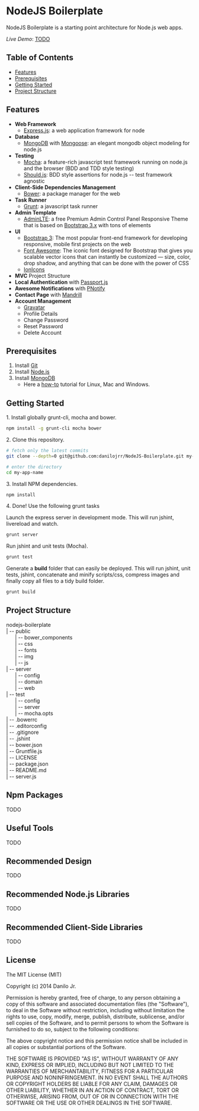 NodeJS Boilerplate
==================

NodeJS Boilerplate is a starting point architecture for Node.js web apps.

*Live Demo*: [TODO](#)

Table of Contents
-----------------

- [Features](#features)
- [Prerequisites](#prerequisites)
- [Getting Started](#getting-started)
- [Project Structure](#project-structure)

<a name='features'></a>Features
-------------------------------

- <b>Web Framework</b>
	- <a href="http://expressjs.com/" target="_blank">Express.js</a>: a web application framework for node
- <b>Database</b>
	- <a href="http://www.mongodb.org/" target="_blank">MongoDB</a> with <a href="http://mongoosejs.com/" target="_blank">Mongoose</a>: an elegant mongodb object modeling for node.js
- <b>Testing</b>
	- <a href="http://mochajs.org/" target="_blank">Mocha</a>: a feature-rich javascript test framework running on node.js and the browser (BDD and TDD style testing)
	- <a href="https://github.com/visionmedia/should.js" target="_blank">Should.js</a>: BDD style assertions for node.js -- test framework agnostic
- <b>Client-Side Dependencies Management</b>
	- <a href="http://bower.io/" target="_blank">Bower</a>: a package manager for the web
- <b>Task Runner</b>
	- <a href="http://gruntjs.com/" target="_blank">Grunt</a>: a javascript task runner
- <b>Admin Template</b>
	- <a href="http://www.almsaeedstudio.com/preview" target="_blank">AdminLTE</a>: a free Premium Admin Control Panel Responsive Theme that is based on <a href="http://getbootstrap.com/" target="_blank">Bootstrap 3.x</a> with tons of elements
- <b>UI</b>
	- <a href="http://getbootstrap.com/" target="_blank">Bootstrap 3</a>: The most popular front-end framework for developing responsive, mobile first projects on the web
	- <a href="http://fortawesome.github.io/Font-Awesome/" target="_blank">Font Awesome</a>: The iconic font designed for Bootstrap that gives you scalable vector icons that can instantly be customized — size, color, drop shadow, and anything that can be done with the power of CSS
	- <a href="http://ionicons.com/" target="_blank">IonIcons</a>
- <b>MVC</b> Project Structure
- <b>Local Authentication</b> with <a href="http://passportjs.org/" target="_blank">Passport.js</a>
- <b>Awesome Notifications</b> with <a href="http://sciactive.com/pnotify/" target="_blank">PNotify</a>
- <b>Contact Page</b> with <a href="http://mandrill.com/" target='_blank'>Mandrill</a>
- <b>Account Management</b>
    - <a href="https://gravatar.com" target="_blank">Gravatar</a>
    - Profile Details
    - Change Password
    - Reset Password
    - Delete Account

<a name='prerequisites'></a>Prerequisites
-----------------------------------------

1. Install <a href="http://git-scm.com/" target="_blank">Git</a>
2. Install <a href="http://nodejs.org/" target="_blank">Node.js</a>
3. Install <a href="http://www.mongodb.org/" target="_blank">MongoDB</a>
	- Here a [how-to](http://docs.mongodb.org/manual/installation/) tutorial for Linux, Mac and Windows.

<a name="#getting-started"></a>Getting Started
----------------------------------------------

<p>1. Install globally grunt-cli, mocha and bower.</p>

```sh
npm install -g grunt-cli mocha bower
```

<p>2. Clone this repository.</p>

```sh
# fetch only the latest commits
git clone --depth=0 git@github.com:danilojrr/NodeJS-Boilerplate.git my-app-name

# enter the directory
cd my-app-name
```

<p>3. Install NPM dependencies.</p>

```sh
npm install
```

<p>4. Done! Use the following grunt tasks</p>

Launch the express server in development mode. This will run jshint, livereload and watch.

```sh
grunt server
```

Run jshint and unit tests (Mocha).

```sh
grunt test
```

Generate a **build** folder that can easily be deployed. This will run jshint, unit tests, jshint, concatenate and minify scripts/css, compress images and finally copy all files to a tidy build folder.

```sh
grunt build
```

<a name="project-structure"></a>Project Structure
-------------------------------------------------

nodejs-boilerplate<br>
| -- public<br>
&nbsp;&nbsp;&nbsp;&nbsp;&nbsp;&nbsp;| -- bower_components<br>
&nbsp;&nbsp;&nbsp;&nbsp;&nbsp;&nbsp;| -- css<br>
&nbsp;&nbsp;&nbsp;&nbsp;&nbsp;&nbsp;| -- fonts<br>
&nbsp;&nbsp;&nbsp;&nbsp;&nbsp;&nbsp;| -- img<br>
&nbsp;&nbsp;&nbsp;&nbsp;&nbsp;&nbsp;| -- js<br>
| -- server<br>
&nbsp;&nbsp;&nbsp;&nbsp;&nbsp;&nbsp;| -- config<br>
&nbsp;&nbsp;&nbsp;&nbsp;&nbsp;&nbsp;| -- domain<br>
&nbsp;&nbsp;&nbsp;&nbsp;&nbsp;&nbsp;| -- web<br>
| -- test<br>
&nbsp;&nbsp;&nbsp;&nbsp;&nbsp;&nbsp;| -- config<br>
&nbsp;&nbsp;&nbsp;&nbsp;&nbsp;&nbsp;| -- server<br>
&nbsp;&nbsp;&nbsp;&nbsp;&nbsp;&nbsp;| -- mocha.opts<br>
| -- .bowerrc<br>
| -- .editorconfig<br>
| -- .gitignore<br>
| -- .jshint<br>
| -- bower.json<br>
| -- Gruntfile.js<br>
| -- LICENSE<br>
| -- package.json<br>
| -- README.md<br>
| -- server.js

Npm Packages
------------

TODO

Useful Tools
------------

TODO

Recommended Design
------------------

TODO

Recommended Node.js Libraries
-----------------------------

TODO

Recommended Client-Side Libraries
---------------------------------

TODO

License
-------

The MIT License (MIT)

Copyright (c) 2014 Danilo Jr.

Permission is hereby granted, free of charge, to any person obtaining a copy
of this software and associated documentation files (the "Software"), to deal
in the Software without restriction, including without limitation the rights
to use, copy, modify, merge, publish, distribute, sublicense, and/or sell
copies of the Software, and to permit persons to whom the Software is
furnished to do so, subject to the following conditions:

The above copyright notice and this permission notice shall be included in all
copies or substantial portions of the Software.

THE SOFTWARE IS PROVIDED "AS IS", WITHOUT WARRANTY OF ANY KIND, EXPRESS OR
IMPLIED, INCLUDING BUT NOT LIMITED TO THE WARRANTIES OF MERCHANTABILITY,
FITNESS FOR A PARTICULAR PURPOSE AND NONINFRINGEMENT. IN NO EVENT SHALL THE
AUTHORS OR COPYRIGHT HOLDERS BE LIABLE FOR ANY CLAIM, DAMAGES OR OTHER
LIABILITY, WHETHER IN AN ACTION OF CONTRACT, TORT OR OTHERWISE, ARISING FROM,
OUT OF OR IN CONNECTION WITH THE SOFTWARE OR THE USE OR OTHER DEALINGS IN THE
SOFTWARE.
